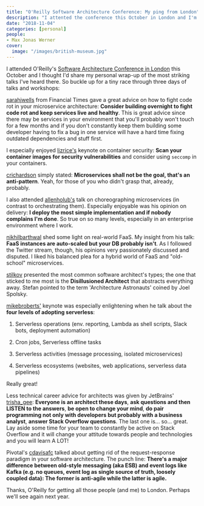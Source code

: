 ```yaml
---
title: "O'Reilly Software Architecture Conference: My ping from London"
description: "I attented the conference this October in London and I'm sharing my two cents here."
date: "2018-11-04"
categories: [personal]
people: 
- Max Jonas Werner
cover:
  image: "/images/british-museum.jpg"
---
```


I attended O'Reilly's [Software Architecture Conference in
London](https://conferences.oreilly.com/software-architecture/sa-eu) this
October and I thought I'd share my personal wrap-up of the most striking talks
I've heard there. So buckle up for a tiny race through three days of talks and
workshops:

[sarahjwells](https://twitter.com/sarahjwells) from Financial Times gave a
great advice on how to fight code rot in your microservice architecture:
**Consider building overnight to fight code rot and keep services live and
healthy**. This is great advice since there may be services in your environment
that you'll probably won't touch for a few months and if you don't constantly
keep them building some developer having to fix a bug in one service will have a
hard time fixing outdated dependencies and stuff first.

I especially enjoyed [lizrice's](https://twitter.com/lizrice) keynote on
container security: **Scan your container images for security vulnerabilities**
and consider using `seccomp` in your containers.

[crichardson](https://twitter.com/crichardson) simply stated: **Microservices
shall not be the goal, that's an anti-pattern**. Yeah, for those of you who
didn't grasp that, already, probably.

I also attended [allenholub's](https://twitter.com/allenholub) talk on
choreographing microservices (in contrast to orchestrating them). Especially
enjoyable was his opinion on delivery: **I deploy the most simple implementation
and if nobody complains I'm done**. So true on so many levels, especially in an
enterprise environment where I work.

[nikhilbarthwal](https://twitter.com/nikhilbarthwal) shed some light on
real-world FaaS. My insight from his talk: **FaaS instances are auto-scaled but
your DB probably isn't**. As I followed the Twitter stream, though, his
opinions very passionately discussed and disputed. I liked his balanced plea
for a hybrid world of FaaS and "old-school" microservices.

[stilkov](https://twitter.com/stilkov) presented the most common software
architect's types; the one that sticked to me most is the **Disillusioned
Architect** that abstracts everything away. Stefan pointed to the term
'Architecture Astronauts' coined by Joel Spolsky.

[mikebroberts'](https://twitter.com/mikebroberts) keynote was especially
enlightening when he talk about the **four levels of adopting serverless**:

1. Serverless operations (env. reporting, Lambda as shell scripts, Slack bots,
deployment automation)

2. Cron jobs, Serverless offline tasks

3. Serverless activities (message processing, isolated microservices)

4. Serverless ecosystems (websites, web applications, serverless data pipelines)

Really great!

Less technical career advice for architects was given by JetBrains'
[trisha_gee](https://twitter.com/trisha_gee): **Everyone is an architect these
days**,  **ask questions and then LISTEN to the answers**, **be open to change
your mind**, **do pair programming not only with developers but probably with a
business analyst**, **answer Stack Overflow questions**. The last one is...
so... great.  Lay aside some time for your team to constantly be active on Stack
Overflow and it will change your attitude towards people and technologies and
you will learn A LOT!

Pivotal's [cdavisafc](https://twitter.com/cdavisafc) talked about getting rid
of the request-response paradigm in your software architecture. The punch line:
**There's a major difference between old-style messaging (aka ESB) and event
logs like Kafka (e.g. no queues, event log as single source of truth, loosely
coupled data): The former is anti-agile while the latter is agile.**

Thanks, O'Reilly for getting all those people (and me) to London. Perhaps we'll
see again next year.
